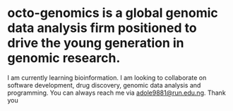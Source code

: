 # octo-genomics is a global genomic data analysis firm positioned to drive the young generation in genomic research.
I am currently learning bioinformation.
I am looking to collaborate on software development, drug discovery, genomic data analysis and programming.
You can always reach me via adole9881@run.edu.ng.
Thank you
